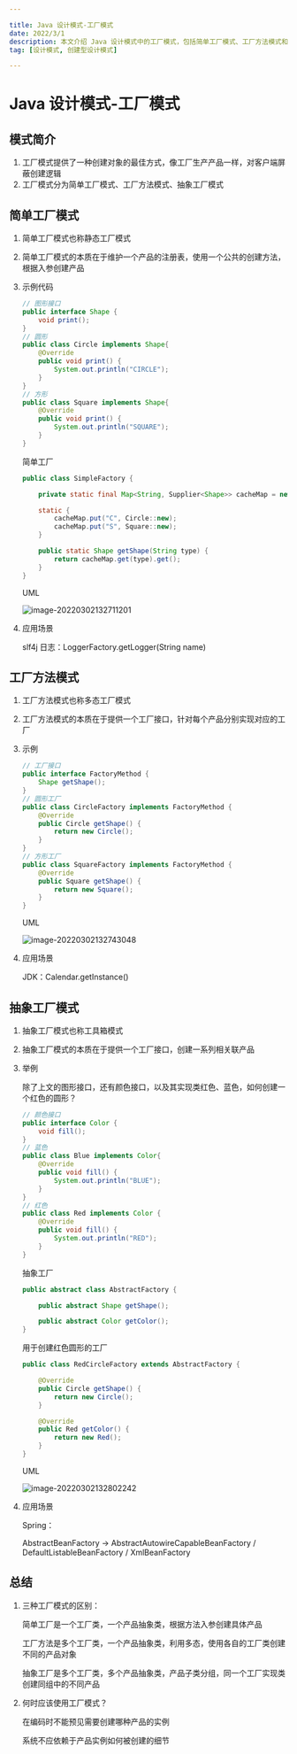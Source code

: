 ```yaml
---

title: Java 设计模式-工厂模式
date: 2022/3/1
description: 本文介绍 Java 设计模式中的工厂模式，包括简单工厂模式、工厂方法模式和抽象工厂模式，以及它们的区别和使用场景
tag: [设计模式, 创建型设计模式]

---
```


# Java 设计模式-工厂模式

## 模式简介

1. 工厂模式提供了一种创建对象的最佳方式，像工厂生产产品一样，对客户端屏蔽创建逻辑
2. 工厂模式分为简单工厂模式、工厂方法模式、抽象工厂模式

## 简单工厂模式

1. 简单工厂模式也称静态工厂模式

2. 简单工厂模式的本质在于维护一个产品的注册表，使用一个公共的创建方法，根据入参创建产品

3. 示例代码

   ```java
   // 图形接口
   public interface Shape {
       void print();
   }
   // 圆形
   public class Circle implements Shape{
       @Override
       public void print() {
           System.out.println("CIRCLE");
       }
   }
   // 方形
   public class Square implements Shape{
       @Override
       public void print() {
           System.out.println("SQUARE");
       }
   }
   ```

   简单工厂

   ```java
   public class SimpleFactory {
   
       private static final Map<String, Supplier<Shape>> cacheMap = new HashMap<>();
   
       static {
           cacheMap.put("C", Circle::new);
           cacheMap.put("S", Square::new);
       }
   
       public static Shape getShape(String type) {
           return cacheMap.get(type).get();
       }
   }
   ```

   UML

   ![image-20220302132711201](https://gitee.com/cadecode/pic-bed/raw/master/blog-img/2022/03/20220302132726365.png)

4. 应用场景

   slf4j 日志：LoggerFactory.getLogger(String name)

## 工厂方法模式

1. 工厂方法模式也称多态工厂模式

2. 工厂方法模式的本质在于提供一个工厂接口，针对每个产品分别实现对应的工厂

3. 示例

   ```java
   // 工厂接口
   public interface FactoryMethod {
       Shape getShape();
   }
   // 圆形工厂
   public class CircleFactory implements FactoryMethod {
       @Override
       public Circle getShape() {
           return new Circle();
       }
   }
   // 方形工厂
   public class SquareFactory implements FactoryMethod {
       @Override
       public Square getShape() {
           return new Square();
       }
   }
   ```

   UML

   ![image-20220302132743048](https://gitee.com/cadecode/pic-bed/raw/master/blog-img/2022/03/20220302132744940.png)

4. 应用场景

   JDK：Calendar.getInstance()

## 抽象工厂模式

1. 抽象工厂模式也称工具箱模式

1. 抽象工厂模式的本质在于提供一个工厂接口，创建一系列相关联产品

2. 举例

   除了上文的图形接口，还有颜色接口，以及其实现类红色、蓝色，如何创建一个红色的圆形？

   ```java
   // 颜色接口
   public interface Color {
       void fill();
   }
   // 蓝色
   public class Blue implements Color{
       @Override
       public void fill() {
           System.out.println("BLUE");
       }
   }
   // 红色
   public class Red implements Color {
       @Override
       public void fill() {
           System.out.println("RED");
       }
   }
   ```

   抽象工厂

   ```java
   public abstract class AbstractFactory {
   
       public abstract Shape getShape();
   
       public abstract Color getColor();
   }
   ```

   用于创建红色圆形的工厂

   ```java
   public class RedCircleFactory extends AbstractFactory {
   
       @Override
       public Circle getShape() {
           return new Circle();
       }
   
       @Override
       public Red getColor() {
           return new Red();
       }
   }
   ```

   UML

   ![image-20220302132802242](https://gitee.com/cadecode/pic-bed/raw/master/blog-img/2022/03/20220302132804088.png)

4. 应用场景

   Spring： 

   AbstractBeanFactory -> AbstractAutowireCapableBeanFactory / DefaultListableBeanFactory / XmlBeanFactory

## 总结

1. 三种工厂模式的区别：

   简单工厂是一个工厂类，一个产品抽象类，根据方法入参创建具体产品

   工厂方法是多个工厂类，一个产品抽象类，利用多态，使用各自的工厂类创建不同的产品对象

   抽象工厂是多个工厂类，多个产品抽象类，产品子类分组，同一个工厂实现类创建同组中的不同产品

2. 何时应该使用工厂模式？

   在编码时不能预见需要创建哪种产品的实例

   系统不应依赖于产品实例如何被创建的细节

